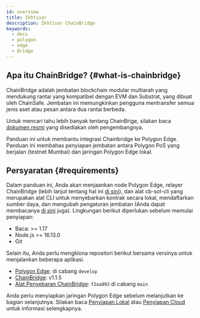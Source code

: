 ```yaml
---
id: overview
title: Ikhtisar
description: Ikhtisar ChainBridge
keywords:
  - docs
  - polygon
  - edge
  - Bridge
---
```


## Apa itu ChainBridge? {#what-is-chainbridge}

ChainBridge adalah jembatan blockchain modular multiarah yang mendukung rantai yang kompatibel dengan EVM dan Substrat, yang dibuat oleh ChainSafe. Jembatan ini memungkinkan pengguna mentransfer semua jenis aset atau pesan antara dua rantai berbeda.

Untuk mencari tahu lebih banyak tentang ChainBrige, silakan baca [dokumen resmi](https://chainbridge.chainsafe.io/) yang disediakan oleh pengembangnya.

Panduan ini untuk membantu integrasi Chainbridge ke Polygon Edge. Panduan ini membahas penyiapan jembatan antara Polygon PoS yang berjalan (testnet Mumbai) dan jaringan Polygon Edge lokal.

## Persyaratan {#requirements}

Dalam panduan ini, Anda akan menjaankan node Polygon Edge, relayer ChainBridge (lebih lanjut tentang hal ini [di sini](/docs/edge/additional-features/chainbridge/definitions)), dan alat cb-sol-cli yang merupakan alat CLI untuk menyebarkan kontrak secara lokal, mendaftarkan sumber daya, dan mengubah pengaturan jembatan (Anda dapat membacanya [di sini](https://chainbridge.chainsafe.io/cli-options/#cli-options) juga). Lingkungan berikut diperlukan sebelum memulai penyiapan:

* Baca: >= 1.17
* Node.js >= 16.13.0
* Git


Selain itu, Anda perlu mengklona repositori berikut bersama versinya untuk menjalankan beberapa aplikasi.

* [Polygon Edge](https://github.com/0xPolygon/polygon-edge): di cabang `develop`
* [ChainBridge](https://github.com/ChainSafe/ChainBridge): v1.1.5
* [Alat Penyebaran ChainBridge](https://github.com/ChainSafe/chainbridge-deploy): `f2aa093` di cabang `main`


Anda perlu menyiapkan jaringan Polygon Edge sebelum melanjutkan ke bagian selanjutnya. Silakan baca [Penyiapan Lokal](/docs/edge/get-started/set-up-ibft-locally) atau [Penyiapan Cloud](/docs/edge/get-started/set-up-ibft-on-the-cloud) untuk informasi selengkapnya.